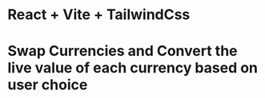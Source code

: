 # React + Vite + TailwindCss
# Swap Currencies and Convert the live value of each currency based on user choice
